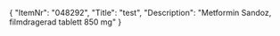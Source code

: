 {
  "ItemNr": "048292",
  "Title": "test",
  "Description": "Metformin Sandoz, filmdragerad tablett 850 mg"
}